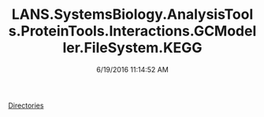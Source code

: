 ﻿---
title: LANS.SystemsBiology.AnalysisTools.ProteinTools.Interactions.GCModeller.FileSystem.KEGG
date: 6/19/2016 11:14:52 AM
---

[Directories](T-LANS.SystemsBiology.AnalysisTools.ProteinTools.Interactions.GCModeller.FileSystem.KEGG.Directories.html)
